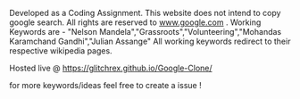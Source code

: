 Developed as a Coding Assignment.
This website does not intend to copy google search.
All rights are reserved to www.google.com .
Working Keywords are - "Nelson Mandela","Grassroots","Volunteering","Mohandas Karamchand Gandhi","Julian Assange"
All working keywords redirect to their respective wikipedia pages.

Hosted live @ https://glitchrex.github.io/Google-Clone/

for more keywords/ideas feel free to create a issue !
